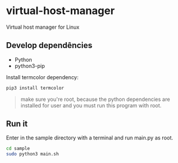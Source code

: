 # virtual-host-manager
Virtual host manager for Linux

## Develop dependêncies

- Python
- python3-pip

Install termcolor dependency:

```sh
pip3 install termcolor
```
> make sure you're root, because the python dependencies are installed for user and you must run this program with root.


## Run it

Enter in the sample directory with a terminal and run main.py as root.
```sh
cd sample
sudo python3 main.sh
```